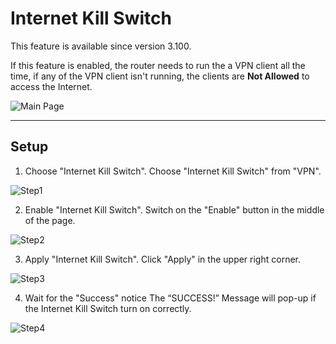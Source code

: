 # Internet Kill Switch

This feature is available since version 3.100.

If this feature is enabled, the router needs to run the a VPN client all the time, if any of the VPN client isn't running, the clients are **Not Allowed** to access the Internet.

![Main Page](https://static.gl-inet.com/docs/en/3/tutorials/internet_kill_switch/Internet%20kill%20switch.png)

---

## Setup

1. Choose "Internet Kill Switch".
Choose "Internet Kill Switch" from "VPN".

![Step1](https://static.gl-inet.com/docs/en/3/tutorials/internet_kill_switch/IKS1.png)

2. Enable "Internet Kill Switch".
Switch on the "Enable" button in the middle of the page.

![Step2](https://static.gl-inet.com/docs/en/3/tutorials/internet_kill_switch/IKS2.png)

3. Apply "Internet Kill Switch".
Click "Apply" in the upper right corner.

![Step3](https://static.gl-inet.com/docs/en/3/tutorials/internet_kill_switch/IKS3.png)

4. Wait for the "Success" notice 
The “SUCCESS!” Message will pop-up if the Internet Kill Switch turn on correctly. 

![Step4](https://static.gl-inet.com/docs/en/3/tutorials/internet_kill_switch/IKS4.png)